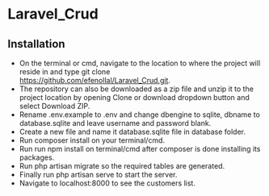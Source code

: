 # Laravel_Crud

## Installation
- On the terminal or cmd, navigate to the location to where the project will reside in and type git clone https://github.com/efenollal/Laravel_Crud.git.
- The repository can also be downloaded as a zip file and unzip it to the project location by opening Clone or download dropdown button and select Download ZIP.
- Rename .env.example to .env and change dbengine to sqlite, dbname to database.sqlite and leave username and password blank.
- Create a new file and name it database.sqlite file in database folder.
- Run composer install on your terminal/cmd.
- Run run npm install on terminal/cmd after composer is done installing its packages.
- Run php artisan migrate so the required tables are generated.
- Finally run php artisan serve to start the server.
- Navigate to localhost:8000 to see the customers list.
